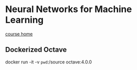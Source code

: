 Neural Networks for Machine Learning
====================================

[course home](https://www.coursera.org/learn/neural-networks/home/welcome)

## Dockerized Octave
docker run -it -v `pwd`:/source octave:4.0.0



